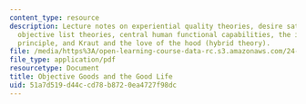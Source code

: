 ```yaml
---
content_type: resource
description: Lecture notes on experiential quality theories, desire satisfaction theories,
  objective list theories, central human functional capabilities, the internalist
  principle, and Kraut and the love of the hood (hybrid theory).
file: /media/https%3A/open-learning-course-data-rc.s3.amazonaws.com/24-02-moral-problems-and-the-good-life-fall-2008/51a7d519d44ccd78b8720ea4727f98dc_lec_04.pdf
file_type: application/pdf
resourcetype: Document
title: Objective Goods and the Good Life
uid: 51a7d519-d44c-cd78-b872-0ea4727f98dc
---
```

